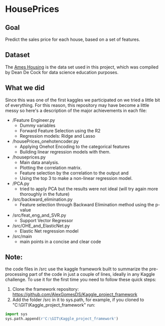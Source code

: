 # HousePrices

## Goal
Predict the sales price for each house, based on a set of features.

## Dataset
The [Ames Housing](https://ww2.amstat.org/publications/jse/v19n3/decock.pdf) is the data set used in this project, which was compiled by Dean De Cock for data science education purposes.

## What we did
Since this was one of the first kaggles we participated on we tried a little bit of everything. For this reason, this repository may have become a little messy so here's a description of the major achievements in each file:
* /Feature Engineer.py 
  - Dummy variables
  - Forward Feature Selection using the R2
  - Regression models: Ridge and Lasso 
* /housePrices_onehotencoder.py
  - Applying Onehot Encoding to the categorical features
  - Building linear regression models with them.
* /houseprices.py 
  - Main data analysis. 
  - Plotting the correlation matrix.
  - Feature selection by the correlation to the output and
  - Using the top 3 to make a non-linear regression model.
* /PCA.py
  - tried to apply PCA but the results were not ideal (will try again more thoroughly in the future)
* /src/backward_elimination.py 
  - Feature selection through Backward Elimination method using the p-value
* /src/feat_eng_and_SVR.py 
  - Support Vector Regressor
* /src/OHE_and_ElasticNet.py 
  - Elastic Net regression model
* /src/main
  - main points in a concise and clear code

## Note:
the code files in /src use the kaggle framework built to summarize the pre-processing part of the code in just a couple of lines, ideally in any Kaggle challenge. To use it for the first time you need to follow these quick steps:
  1. Clone the framework repository: https://github.com/AlexGomesDS/Kaggle_project_framework
  2. Add the folder /src in it to sys.path, for example, if you cloned to "C:\GIT\Kaggle_project_framework" run:
```Python
import sys
sys.path.append(r'C:\GIT\Kaggle_project_framework')
```
